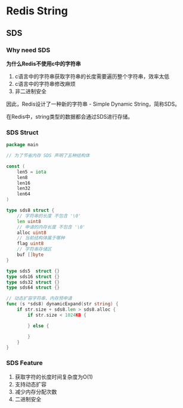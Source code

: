# Redis String 

## SDS

### Why need SDS

**为什么Redis不使用c中的字符串**

1. c语言中的字符串获取字符串的长度需要遍历整个字符串，效率太低
2. c语言中的字符串修改麻烦
3. 非二进制安全

因此，Redis设计了一种新的字符串 - Simple Dynamic String，简称SDS。

在Redis中，string类型的数据都会通过SDS进行存储。

### SDS Struct

```go
package main

// 为了节省内存 SDS 声明了五种结构体

const (
    len5 = iota
    len8
    len16
    len32
    len64
)

type sds8 struct {
    // 字符串的长度 不包含 '\0'
    len uint8
    // 申请的内存长度 不包含 '\0'
    alloc uint8
    // 当前结构体属于哪种
    flag uint8
    // 字符串存储区
    buf []byte
}

type sds5  struct {}
type sds16 struct {}
type sds32 struct {}
type sds64 struct {}

// 动态扩容字符串、内存预申请   
func (s *sds8) dynamicExpand(str string) {
    if str.size + sds8.len > sds8.alloc {
        if str.size < 1024KB {

        } else {

        }
    }
} 
```

### SDS Feature
1. 获取字符的长度时间复杂度为O(1)
2. 支持动态扩容
3. 减少内存分配次数
4. 二进制安全